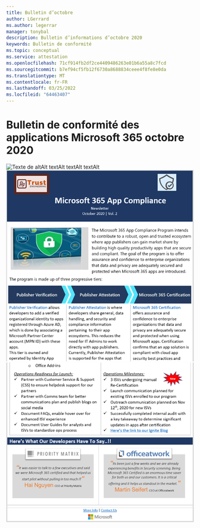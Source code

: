 ```yaml
---
title: Bulletin d’octobre
author: LGerrard
ms.author: legerrar
manager: tonybal
description: Bulletin d’informations d’octobre 2020
keywords: Bulletin de conformité
ms.topic: conceptual
ms.service: attestation
ms.openlocfilehash: 71cf914fb2df2ce4409486263e01b6a55a8c7fcd
ms.sourcegitcommit: b7ef94cf5fb12f6730a8688834ceee4f8fe8e0da
ms.translationtype: MT
ms.contentlocale: fr-FR
ms.lasthandoff: 03/25/2022
ms.locfileid: "64463407"
---
```

# <a name="october-2020-microsoft-365-app-compliance-newsletter"></a>Bulletin de conformité des applications Microsoft 365 octobre 2020

![Texte de altAlt textAlt![](../media/Oct_SS2.PNG)
 textAlt textAlt](../media/Oct_SS3.PNG)
![ text](../media/Oct_SS1_New.png)
![](../media/Oct_SS4.PNG)

